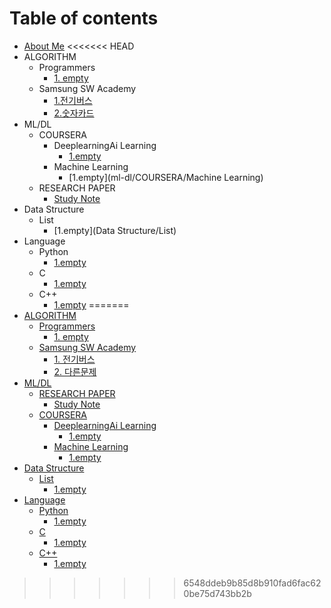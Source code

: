 # Table of contents

* [About Me](README.md)
<<<<<<< HEAD
* ALGORITHM
  * Programmers
    * [1. empty](algorithm/programmers)
  * Samsung SW Academy
    * [1.전기버스](algorithm/1.전기버스.md)
    * [2.숫자카드](algorithm/2.숫자카드.md)
* ML/DL
  * COURSERA
    * DeeplearningAi Learning
      * [1.empty](ml-dl/COURSERA/DeeplearningAi)
    * Machine Learning
      * [1.empty](ml-dl/COURSERA/Machine Learning)
  * RESEARCH PAPER
    * [Study Note](research-paper/study-note.md)
* Data Structure
  * List
    * [1.empty](Data Structure/List)
* Language
  * Python
    * [1.empty](Language/Python)
  * C
    * [1.empty](Language/C)
  * C++
    * [1.empty](Language/C++)
=======
* [ALGORITHM](algorithm/README.md)
  * [Programmers](algorithm/programmers/README.md)
    * [1. empty](algorithm/programmers/1.-empty.md)
  * [Samsung SW Academy](algorithm/samsung-sw-academy/README.md)
    * [1. 전기버스](algorithm/samsung-sw-academy/1..md)
    * [2. 다른문제](algorithm/samsung-sw-academy/2..md)
* [ML/DL](ml-dl/README.md)
  * [RESEARCH PAPER](ml-dl/research-paper/README.md)
    * [Study Note](ml-dl/research-paper/study-note.md)
  * [COURSERA](ml-dl/coursera/README.md)
    * [DeeplearningAi Learning](ml-dl/coursera/deeplearningai-learning/README.md)
      * [1.empty](ml-dl/coursera/deeplearningai-learning/1.empty.md)
    * [Machine Learning](ml-dl/coursera/machine-learning/README.md)
      * [1.empty](ml-dl/coursera/machine-learning/1.empty.md)
* [Data Structure](data-structure/README.md)
  * [List](data-structure/list/README.md)
    * [1.empty](data-structure/list/1.empty.md)
* [Language](language/README.md)
  * [Python](language/python/README.md)
    * [1.empty](language/python/1.empty.md)
  * [C](language/c/README.md)
    * [1.empty](language/c/1.empty.md)
  * [C++](language/c++/README.md)
    * [1.empty](language/c++/1.empty.md)

>>>>>>> 6548ddeb9b85d8b910fad6fac620be75d743bb2b

